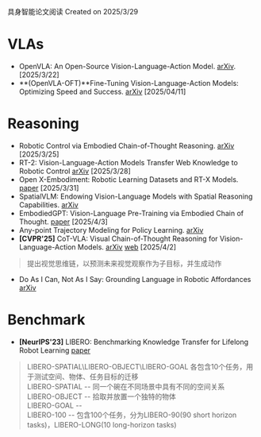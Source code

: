 具身智能论文阅读
Created on 2025/3/29

# VLAs
- OpenVLA: An Open-Source Vision-Language-Action Model. [arXiv](https://arxiv.org/pdf/2406.09246). [2025/3/22]
- **(OpenVLA-OFT)**Fine-Tuning Vision-Language-Action Models: Optimizing Speed and Success. [arXiv](https://arxiv.org/html/2502.19645v1) [2025/04/11]

# Reasoning
- Robotic Control via Embodied Chain-of-Thought Reasoning. [arXiv](https://arxiv.org/pdf/2407.08693) [2025/3/25]
- RT-2: Vision-Language-Action Models Transfer Web Knowledge to Robotic Control [arXiv](https://arxiv.org/pdf/2307.15818) [2025/3/28]
- Open X-Embodiment: Robotic Learning Datasets and RT-X Models. [paper](https://openreview.net/pdf?id=zraBtFgxT0) [2025/3/31]
- SpatialVLM: Endowing Vision-Language Models with Spatial Reasoning Capabilities. [arXiv](https://arxiv.org/pdf/2401.12168)
- EmbodiedGPT: Vision-Language Pre-Training via Embodied Chain of Thought. [paper](https://proceedings.neurips.cc/paper_files/paper/2023/file/4ec43957eda1126ad4887995d05fae3b-Paper-Conference.pdf) [2025/4/3]
- Any-point Trajectory Modeling for Policy Learning. [arXiv](https://arxiv.org/pdf/2401.00025)
- **[CVPR'25]** CoT-VLA: Visual Chain-of-Thought Reasoning for Vision-Language-Action Models. [arXiv](https://arxiv.org/pdf/2503.22020) [web](https://cot-vla.github.io/) [2025/4/2]
> 提出视觉思维链，以预测未来视觉观察作为子目标，并生成动作
- Do As I Can, Not As I Say: Grounding Language in Robotic Affordances [arXiv](https://arxiv.org/pdf/2204.01691)

# Benchmark
- **[NeurIPS'23]** LIBERO: Benchmarking Knowledge Transfer for Lifelong Robot Learning [paper](https://proceedings.neurips.cc/paper_files/paper/2023/file/8c3c666820ea055a77726d66fc7d447f-Paper-Datasets_and_Benchmarks.pdf)
> LIBERO-SPATIAL\LIBERO-OBJECT\LIBERO-GOAL 各包含10个任务，用于测试空间、物体、任务目标的迁移<br>
> LIBERO-SPATIAL -- 同一个碗在不同场景中具有不同的空间关系<br>
> LIBERO-OBJECT -- 拾取并放置一个独特的物体<br>
> LIBERO-GOAL -- <br>
> LIBERO-100 -- 包含100个任务，分为LIBERO-90(90 short horizon tasks)，LIBERO-LONG(10 long-horizon tasks)

